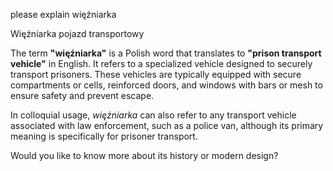 please explain więźniarka

Więźniarka pojazd transportowy

The term **"więźniarka"** is a Polish word that translates to **"prison transport vehicle"** in English. It refers to a specialized vehicle designed to securely transport prisoners. These vehicles are typically equipped with secure compartments or cells, reinforced doors, and windows with bars or mesh to ensure safety and prevent escape.

In colloquial usage, *więźniarka* can also refer to any transport vehicle associated with law enforcement, such as a police van, although its primary meaning is specifically for prisoner transport. 

Would you like to know more about its history or modern design?

